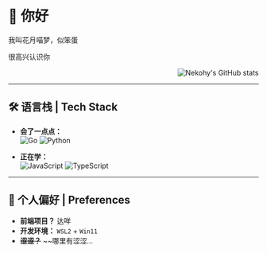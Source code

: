 # 👋 你好

我叫花月喵梦，似笨蛋

很高兴认识你 


<p align="right">
  <img src="https://github-readme-stats.vercel.app/api?username=Nekohy&show_icons=true&theme=transparent" alt="Nekohy's GitHub stats" />
</p>

---

## 🛠️ 语言栈 | Tech Stack

- **会了一点点：**
  <br>
  ![Go](https://img.shields.io/badge/Go-00ADD8?style=for-the-badge&logo=go&logoColor=white)
  ![Python](https://img.shields.io/badge/Python-3776AB?style=for-the-badge&logo=python&logoColor=white)

- **正在学：**
  <br>
  ![JavaScript](https://img.shields.io/badge/JavaScript-F7DF1E?style=for-the-badge&logo=javascript&logoColor=black)
  ![TypeScript](https://img.shields.io/badge/TypeScript-007ACC?style=for-the-badge&logo=typescript&logoColor=white)

---

## 💖 个人偏好 | Preferences

*   **前端项目？** 达咩
*   **开发环境：** `WSL2` + `Win11` 
*   **~~涩涩？~~** ~~哪里有涩涩...

